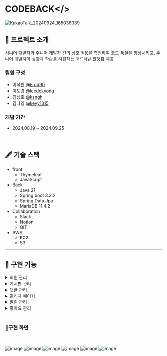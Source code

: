 # CODEBACK</>

![KakaoTalk_20240924_165036039](https://github.com/user-attachments/assets/d326edab-2837-4a59-a292-cdc3cf4848ae)


## 📖 프로젝트 소개

시니어 개발자와 주니어 개발자 간의 상호 작용을 촉진하여 코드 품질을 향상시키고, 주니어 개발자의 성장과 학습을 지원하는 코드리뷰 플랫폼 제공

### 팀원 구성
* 이석원   [@Frod90](https://github.com/Frod90)
* 이도경   [@leedokyong](https://github.com/leedokyong)
* 김성호   [@ksngh](https://github.com/ksngh)
* 김다영   [@keyy1315](https://github.com/keyy1315)

### 개발 기간
* 2024.08.19 ~ 2024.09.25

  
<br>


## 🖋 기술 스택
* front
  * Thymeleaf
  * JavaScript
* Back
  * Java 21
  * Spring boot 3.3.2
  * Spring Data Jpa
  * MariaDB 11.4.2
* Collaboration
  * Slack
  * Notion
  * GIT
* AWS
  * EC2
  * S3



<hr />

## 📌 구현 기능

<details><summary>회원 관리</summary>


 * [API](https://github.com/HTA-2402-TEAM3/codeback/blob/master/src/main/java/kr/codeback/api/MemberRestController.java)
 * 로그인
   * oAuth 로그인
   * 자사 이메일 로그인
 * 회원가입
   * oAuth 회원가입
   * 자사 이메일 회원가입
 * 로그아웃
 * 유저 정보수정
 * 유저 삭제
 * 유저 정보 불러오기
   * [토큰 받아오기](https://github.com/HTA-2402-TEAM3/codeback/blob/master/src/main/java/kr/codeback/util/JwtUtil.java)
   * 토큰 유저 정보 추출
</details>

<details><summary>게시판 관리
</summary>

 * [API(코드 리뷰 게시판)](https://github.com/HTA-2402-TEAM3/codeback/blob/master/src/main/java/kr/codeback/api/CodeReviewRestController.java)
 * [API(프로젝트 리뷰 게시판)](https://github.com/HTA-2402-TEAM3/codeback/blob/master/src/main/java/kr/codeback/api/ProjectReviewRestController.java)
 * 게시판 생성
   * 마크다운 에디터 사용
   * aws s3 이미지 업로드
 * 게시판 삭제
 * 게시판 수정
 * 게시판 조회
   * 게시판 검색 조건별 게시글 목록 조회
</details>

<details><summary>댓글 관리</summary>

* [API(코드 리뷰 댓글)](https://github.com/HTA-2402-TEAM3/codeback/blob/master/src/main/java/kr/codeback/api/CodeReviewCommentRestController.java)
* [API(프로젝트 리뷰 댓글)](https://github.com/HTA-2402-TEAM3/codeback/blob/master/src/main/java/kr/codeback/api/ProjectReviewCommentRestController.java)
 * 댓글 생성
 * 댓글 삭제
 * 댓글 수정
</details>
<details><summary>관리자 페이지</summary>

* [API](https://github.com/HTA-2402-TEAM3/codeback/blob/master/src/main/java/kr/codeback/controller/AdminRestController.java)
* 회원 목록 조회
* 회원 권한 변경
* 회원 삭제
* [통계](https://github.com/HTA-2402-TEAM3/codeback/blob/master/src/main/java/kr/codeback/controller/AdminController.java)
  * 언어별 작성된 게시글 개수
  * 비활성화된 회원 수
  * 날짜 별 게시글, 댓글, 좋아요 수
</details>

<details><summary>알림 관리</summary>

* [API](https://github.com/HTA-2402-TEAM3/codeback/blob/master/src/main/java/kr/codeback/api/NotificationRestController.java)
 * 알림 보기
 * 알림 삭제
 * 알림 읽음 처리
   * 전체 읽음 처리
   * 개별 읽음 처리
 * 알림 생성
</details>

<details><summary>좋아요 관리</summary>

* [Service](https://github.com/HTA-2402-TEAM3/codeback/blob/master/src/main/java/kr/codeback/service/impl/PreferenceServiceImpl.java)
* 게시글 좋아요 생성
* 댓글 좋아요 생성
</details>
<br />

### 🎨구현 화면
<br />

![image](https://github.com/user-attachments/assets/a785964e-098d-4d64-aebb-f717555c5349)
![image](https://github.com/user-attachments/assets/0f853114-d244-4dfe-a9d4-5ad0cb270f63)
![image](https://github.com/user-attachments/assets/8faaca51-79d2-4ddb-8e9c-97882b7b99f9)
![image](https://github.com/user-attachments/assets/bf822e5a-7264-4dd2-8f54-2e43045439f9)
![image](https://github.com/user-attachments/assets/7fb6cd56-87c7-436f-bccb-42dcd0df7c2a)
![image](https://github.com/user-attachments/assets/4e1cb91a-c889-42fd-81be-092253cc44af)










